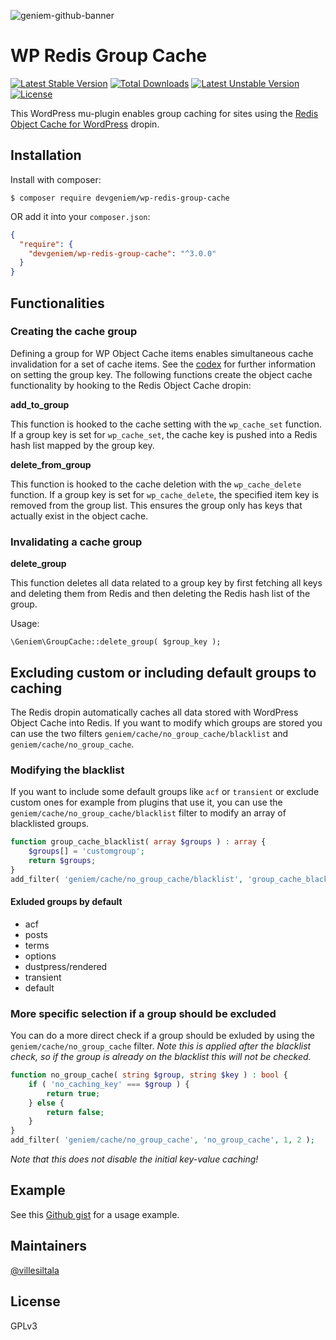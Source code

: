 ![geniem-github-banner](https://cloud.githubusercontent.com/assets/5691777/14319886/9ae46166-fc1b-11e5-9630-d60aa3dc4f9e.png)

# WP Redis Group Cache
[![Latest Stable Version](https://poser.pugx.org/devgeniem/wp-redis-group-cache/v/stable)](https://packagist.org/packages/devgeniem/wp-redis-group-cache)
[![Total Downloads](https://poser.pugx.org/devgeniem/wp-redis-group-cache/downloads)](https://packagist.org/packages/devgeniem/wp-redis-group-cache)
[![Latest Unstable Version](https://poser.pugx.org/devgeniem/wp-redis-group-cache/v/unstable)](https://packagist.org/packages/devgeniem/wp-redis-group-cache)
[![License](https://poser.pugx.org/devgeniem/wp-redis-group-cache/license)](https://packagist.org/packages/devgeniem/wp-redis-group-cache)

This WordPress mu-plugin enables group caching for sites using the [Redis Object Cache for WordPress](https://github.com/devgeniem/wp-redis-object-cache-dropin) dropin.

## Installation

Install with composer:

```
$ composer require devgeniem/wp-redis-group-cache
```

OR add it into your `composer.json`:

```json
{
  "require": {
    "devgeniem/wp-redis-group-cache": "^3.0.0"
  }
}
```

## Functionalities

### Creating the cache group

Defining a group for WP Object Cache items enables simultaneous cache invalidation for a set of cache items. See the [codex](https://codex.wordpress.org/Function_Reference/wp_cache_set) for further information on setting the group key. The following functions create the object cache functionality by hooking to the Redis Object Cache dropin:

**add\_to\_group**

This function is hooked to the cache setting with the `wp_cache_set` function. If a group key is set for `wp_cache_set`, the cache key is pushed into a Redis hash list mapped by the group key.

**delete\_from\_group**

This function is hooked to the cache deletion with the `wp_cache_delete` function. If a group key is set for `wp_cache_delete`, the specified item key is removed from the group list. This ensures the group only has keys that actually exist in the object cache.

### Invalidating a cache group

**delete\_group**

This function deletes all data related to a group key by first fetching all keys and deleting them from Redis and then deleting the Redis hash list of the group.

Usage:

```
\Geniem\GroupCache::delete_group( $group_key );
```

## Excluding custom or including default groups to caching

The Redis dropin automatically caches all data stored with WordPress Object Cache into Redis. If you want to modify which groups are stored you can use the two filters `geniem/cache/no_group_cache/blacklist` and `geniem/cache/no_group_cache`.

### Modifying the blacklist
If you want to include some default groups like `acf` or `transient` or exclude custom ones for example from plugins that use it, you can use the `geniem/cache/no_group_cache/blacklist` filter to modify an array of blacklisted groups.
```php
function group_cache_blacklist( array $groups ) : array {
	$groups[] = 'customgroup';
	return $groups;
}
add_filter( 'geniem/cache/no_group_cache/blacklist', 'group_cache_blacklist', 1, 1 );
```

#### Exluded groups by default
- acf
- posts
- terms
- options
- dustpress/rendered
- transient
- default

### More specific selection if a group should be excluded

You can do a more direct check if a group should be exluded by using the `geniem/cache/no_group_cache` filter.
_Note this is applied after the blacklist check, so if the group is already on the blacklist this will not be checked._

```php
function no_group_cache( string $group, string $key ) : bool {
    if ( 'no_caching_key' === $group ) {
        return true;
    } else {
        return false;
    }
}
add_filter( 'geniem/cache/no_group_cache', 'no_group_cache', 1, 2 );
```
_Note that this does not disable the initial key-value caching!_

## Example

See this [Github gist](https://gist.github.com/villesiltala/f64b63070ed1dd082cb5ae0382974b8b) for a usage example.

## Maintainers
[@villesiltala](https://github.com/villesiltala)

## License
GPLv3
